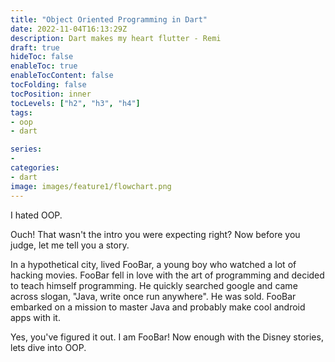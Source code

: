 ```yaml
---
title: "Object Oriented Programming in Dart"
date: 2022-11-04T16:13:29Z
description: Dart makes my heart flutter - Remi
draft: true
hideToc: false
enableToc: true
enableTocContent: false
tocFolding: false
tocPosition: inner
tocLevels: ["h2", "h3", "h4"]
tags:
- oop 
- dart

series:
-
categories:
- dart
image: images/feature1/flowchart.png
---
```


I hated OOP. 

Ouch! That wasn't the intro you were expecting right? Now before you judge, let me tell you a story.

In a hypothetical city, lived FooBar, a young boy who watched a lot of hacking movies. FooBar fell in love with the art of programming and decided to teach himself programming. He quickly searched google and came across slogan, "Java, write once run anywhere". He was sold. FooBar embarked on a mission to master Java and probably make cool android apps with it. 

Yes, you've figured it out. I am FooBar! Now enough with the Disney stories, lets dive into OOP.